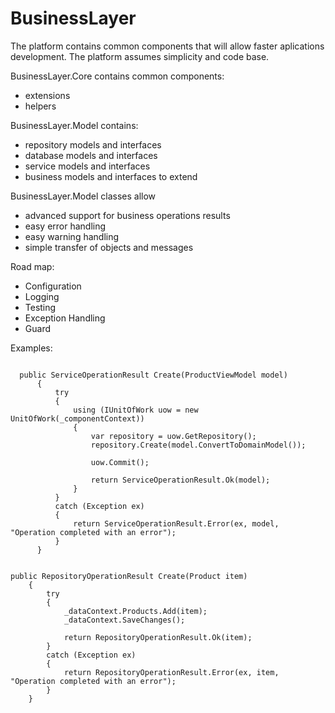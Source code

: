 # BusinessLayer

The platform contains common components that will allow faster aplications development. The platform assumes simplicity and code base.

BusinessLayer.Core contains common components:
- extensions
- helpers

BusinessLayer.Model contains:
- repository models and interfaces
- database models and interfaces 
- service models and interfaces 
- business models and interfaces to extend

BusinessLayer.Model classes allow 
- advanced support for business operations results 
- easy error handling
- easy warning handling
- simple transfer of objects and messages

Road map:
- Configuration
- Logging
- Testing
- Exception Handling
- Guard

Examples:
<pre><code class='language-cs'>
  public ServiceOperationResult<ProductViewModel> Create(ProductViewModel model)
      {
          try
          {
              using (IUnitOfWork uow = new UnitOfWork(_componentContext))
              {
                  var repository = uow.GetRepository<IProductRepository>();
                  repository.Create(model.ConvertToDomainModel());

                  uow.Commit();

                  return ServiceOperationResult<ProductViewModel>.Ok(model);
              }
          }
          catch (Exception ex)
          {
              return ServiceOperationResult<ProductViewModel>.Error(ex, model, "Operation completed with an error");
          }
      }
</code></pre>


<pre><code class='language-cs'>
public RepositoryOperationResult<Product> Create(Product item)
    {
        try
        {
            _dataContext.Products.Add(item);
            _dataContext.SaveChanges();

            return RepositoryOperationResult<Product>.Ok(item);
        }
        catch (Exception ex)
        {
            return RepositoryOperationResult<Product>.Error(ex, item, "Operation completed with an error");
        }
    }
 </code></pre>
